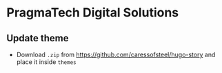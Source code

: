 # PragmaTech Digital Solutions

## Update theme

- Download `.zip` from https://github.com/caressofsteel/hugo-story and place it inside `themes`
